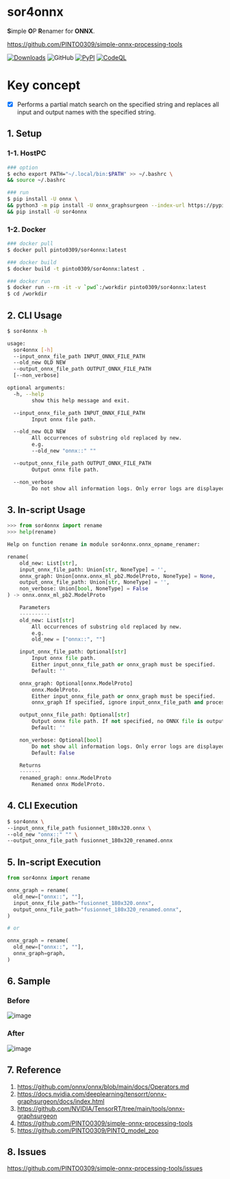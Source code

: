 # sor4onnx
**S**imple **O**P **R**enamer for **ONNX**.

https://github.com/PINTO0309/simple-onnx-processing-tools

[![Downloads](https://static.pepy.tech/personalized-badge/sor4onnx?period=total&units=none&left_color=grey&right_color=brightgreen&left_text=Downloads)](https://pepy.tech/project/sor4onnx) ![GitHub](https://img.shields.io/github/license/PINTO0309/sor4onnx?color=2BAF2B) [![PyPI](https://img.shields.io/pypi/v/sor4onnx?color=2BAF2B)](https://pypi.org/project/sor4onnx/) [![CodeQL](https://github.com/PINTO0309/sor4onnx/workflows/CodeQL/badge.svg)](https://github.com/PINTO0309/sor4onnx/actions?query=workflow%3ACodeQL)

# Key concept

- [x] Performs a partial match search on the specified string and replaces all input and output names with the specified string.

## 1. Setup
### 1-1. HostPC
```bash
### option
$ echo export PATH="~/.local/bin:$PATH" >> ~/.bashrc \
&& source ~/.bashrc

### run
$ pip install -U onnx \
&& python3 -m pip install -U onnx_graphsurgeon --index-url https://pypi.ngc.nvidia.com \
&& pip install -U sor4onnx
```
### 1-2. Docker
```bash
### docker pull
$ docker pull pinto0309/sor4onnx:latest

### docker build
$ docker build -t pinto0309/sor4onnx:latest .

### docker run
$ docker run --rm -it -v `pwd`:/workdir pinto0309/sor4onnx:latest
$ cd /workdir
```

## 2. CLI Usage
```bash
$ sor4onnx -h

usage:
  sor4onnx [-h]
  --input_onnx_file_path INPUT_ONNX_FILE_PATH
  --old_new OLD NEW
  --output_onnx_file_path OUTPUT_ONNX_FILE_PATH
  [--non_verbose]

optional arguments:
  -h, --help
        show this help message and exit.

  --input_onnx_file_path INPUT_ONNX_FILE_PATH
        Input onnx file path.

  --old_new OLD NEW
        All occurrences of substring old replaced by new.
        e.g.
        --old_new "onnx::" ""

  --output_onnx_file_path OUTPUT_ONNX_FILE_PATH
        Output onnx file path.

  --non_verbose
        Do not show all information logs. Only error logs are displayed.
```

## 3. In-script Usage
```python
>>> from sor4onnx import rename
>>> help(rename)

Help on function rename in module sor4onnx.onnx_opname_renamer:

rename(
    old_new: List[str],
    input_onnx_file_path: Union[str, NoneType] = '',
    onnx_graph: Union[onnx.onnx_ml_pb2.ModelProto, NoneType] = None,
    output_onnx_file_path: Union[str, NoneType] = '',
    non_verbose: Union[bool, NoneType] = False
) -> onnx.onnx_ml_pb2.ModelProto

    Parameters
    ----------
    old_new: List[str]
        All occurrences of substring old replaced by new.
        e.g.
        old_new = ["onnx::", ""]

    input_onnx_file_path: Optional[str]
        Input onnx file path.
        Either input_onnx_file_path or onnx_graph must be specified.
        Default: ''

    onnx_graph: Optional[onnx.ModelProto]
        onnx.ModelProto.
        Either input_onnx_file_path or onnx_graph must be specified.
        onnx_graph If specified, ignore input_onnx_file_path and process onnx_graph.

    output_onnx_file_path: Optional[str]
        Output onnx file path. If not specified, no ONNX file is output.
        Default: ''

    non_verbose: Optional[bool]
        Do not show all information logs. Only error logs are displayed.
        Default: False

    Returns
    -------
    renamed_graph: onnx.ModelProto
        Renamed onnx ModelProto.
```

## 4. CLI Execution
```bash
$ sor4onnx \
--input_onnx_file_path fusionnet_180x320.onnx \
--old_new "onnx::" "" \
--output_onnx_file_path fusionnet_180x320_renamed.onnx
```

## 5. In-script Execution
```python
from sor4onnx import rename

onnx_graph = rename(
  old_new=["onnx::", ""],
  input_onnx_file_path="fusionnet_180x320.onnx",
  output_onnx_file_path="fusionnet_180x320_renamed.onnx",
)

# or

onnx_graph = rename(
  old_new=["onnx::", ""],
  onnx_graph=graph,
)
```

## 6. Sample
### Before
![image](https://user-images.githubusercontent.com/33194443/166736425-54b19eab-b025-441c-a1ce-79c075a9b26f.png)

### After
![image](https://user-images.githubusercontent.com/33194443/166736670-a784850b-bec3-4d74-95a4-dd67738ac481.png)

## 7. Reference
1. https://github.com/onnx/onnx/blob/main/docs/Operators.md
2. https://docs.nvidia.com/deeplearning/tensorrt/onnx-graphsurgeon/docs/index.html
3. https://github.com/NVIDIA/TensorRT/tree/main/tools/onnx-graphsurgeon
4. https://github.com/PINTO0309/simple-onnx-processing-tools
5. https://github.com/PINTO0309/PINTO_model_zoo

## 8. Issues
https://github.com/PINTO0309/simple-onnx-processing-tools/issues
